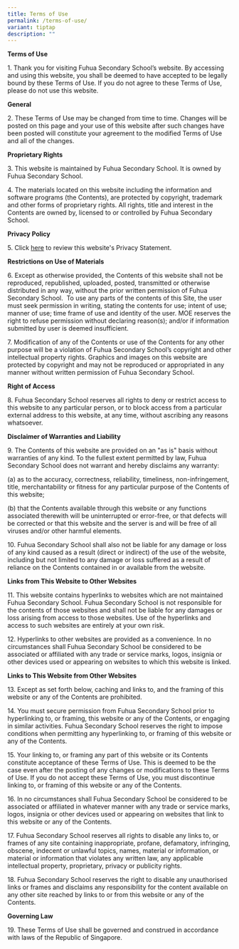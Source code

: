 ```yaml
---
title: Terms of Use
permalink: /terms-of-use/
variant: tiptap
description: ""
---
```

<p><strong>Terms of Use</strong>
</p>
<p>1. Thank you for visiting Fuhua Secondary School’s website. By accessing
and using this website, you shall be deemed to have accepted to be legally
bound by these Terms of Use. If you do not agree to these Terms of Use,
please do not use this website.</p>
<p><strong>General</strong>
</p>
<p>2. These Terms of Use may be changed from time to time. Changes will be
posted on this page and your use of this website after such changes have
been posted will constitute your agreement to the modified Terms of Use
and all of the changes.</p>
<p><strong>Proprietary Rights</strong>
</p>
<p>3. This website is maintained by Fuhua Secondary School. It is owned by
Fuhua Secondary School.</p>
<p>4. The materials located on this website including the information and
software programs (the Contents), are protected by copyright, trademark
and other forms of proprietary rights. All rights, title and interest in
the Contents are owned by, licensed to or controlled by Fuhua Secondary
School.</p>
<p><strong>Privacy Policy</strong>
</p>
<p>5. Click <a href="/our-school/personal-data-protection-policy/" rel="noopener noreferrer nofollow" target="_blank">here</a> to
review this website's Privacy Statement.</p>
<p><strong>Restrictions on Use of Materials</strong>
</p>
<p>6. Except as otherwise provided, the Contents of this website shall not
be reproduced, republished, uploaded, posted, transmitted or otherwise
distributed in any way, without the prior written permission of Fuhua Secondary
School.&nbsp; To use any parts of the contents of this Site, the user must
seek permission in writing, stating the contents for use; intent of use;
manner of use; time frame of use and identity of the user. MOE reserves
the right to refuse permission without declaring reason(s); and/or if information
submitted by user is deemed insufficient.</p>
<p>7. Modification of any of the Contents or use of the Contents for any
other purpose will be a violation of Fuhua Secondary School’s copyright
and other intellectual property rights. Graphics and images on this website
are protected by copyright and may not be reproduced or appropriated in
any manner without written permission of Fuhua Secondary School.</p>
<p><strong>Right of Access</strong>
</p>
<p>8. Fuhua Secondary School reserves all rights to deny or restrict access
to this website to any particular person, or to block access from a particular
external address to this website, at any time, without ascribing any reasons
whatsoever.</p>
<p><strong>Disclaimer of Warranties and Liability</strong>
</p>
<p>9. The Contents of this website are provided on an "as is" basis without
warranties of any kind. To the fullest extent permitted by law, Fuhua Secondary
School does not warrant and hereby disclaims any warranty:</p>
<p>(a) as to the accuracy, correctness, reliability, timeliness, non-infringement,
title, merchantability or fitness for any particular purpose of the Contents
of this website;</p>
<p>(b) that the Contents available through this website or any functions
associated therewith will be uninterrupted or error-free, or that defects
will be corrected or that this website and the server is and will be free
of all viruses and/or other harmful elements.</p>
<p>10. Fuhua Secondary School shall also not be liable for any damage or
loss of any kind caused as a result (direct or indirect) of the use of
the website, including but not limited to any damage or loss suffered as
a result of reliance on the Contents contained in or available from the
website.</p>
<p><strong>Links from This Website to Other Websites</strong>
</p>
<p>11. This website contains hyperlinks to websites which are not maintained
Fuhua Secondary School. Fuhua Secondary School is not responsible for the
contents of those websites and shall not be liable for any damages or loss
arising from access to those websites. Use of the hyperlinks and access
to such websites are entirely at your own risk.</p>
<p>12. Hyperlinks to other websites are provided as a convenience. In no
circumstances shall Fuhua Secondary School be considered to be associated
or affiliated with any trade or service marks, logos, insignia or other
devices used or appearing on websites to which this website is linked.</p>
<p><strong>Links to This Website from Other Websites</strong>
</p>
<p>13. Except as set forth below, caching and links to, and the framing of
this website or any of the Contents are prohibited.</p>
<p>14. You must secure permission from Fuhua Secondary School prior to hyperlinking
to, or framing, this website or any of the Contents, or engaging in similar
activities. Fuhua Secondary School reserves the right to impose conditions
when permitting any hyperlinking to, or framing of this website or any
of the Contents.</p>
<p>15. Your linking to, or framing any part of this website or its Contents
constitute acceptance of these Terms of Use. This is deemed to be the case
even after the posting of any changes or modifications to these Terms of
Use. If you do not accept these Terms of Use, you must discontinue linking
to, or framing of this website or any of the Contents.</p>
<p>16. In no circumstances shall Fuhua Secondary School be considered to
be associated or affiliated in whatever manner with any trade or service
marks, logos, insignia or other devices used or appearing on websites that
link to this website or any of the Contents.</p>
<p>17. Fuhua Secondary School reserves all rights to disable any links to,
or frames of any site containing inappropriate, profane, defamatory, infringing,
obscene, indecent or unlawful topics, names, material or information, or
material or information that violates any written law, any applicable intellectual
property, proprietary, privacy or publicity rights.</p>
<p>18. Fuhua Secondary School reserves the right to disable any unauthorised
links or frames and disclaims any responsibility for the content available
on any other site reached by links to or from this website or any of the
Contents.</p>
<p><strong>Governing Law</strong>
</p>
<p>19. These Terms of Use shall be governed and construed in accordance with
laws of the Republic of Singapore.</p>